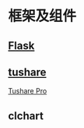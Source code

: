 # 框架及组件

## [Flask](http://flask.pocoo.org/)
## [tushare](https://github.com/waditu/Tushare)
[Tushare Pro](https://tushare.pro/)
## clchart
